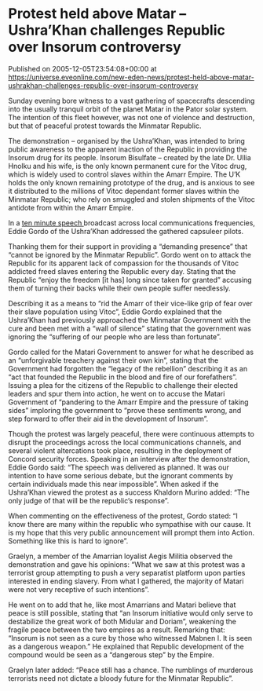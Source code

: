 # Protest held above Matar – Ushra’Khan challenges Republic over Insorum controversy
Published on 2005-12-05T23:54:08+00:00 at https://universe.eveonline.com/new-eden-news/protest-held-above-matar-ushrakhan-challenges-republic-over-insorum-controversy

Sunday evening bore witness to a vast gathering of spacecrafts descending into the usually tranquil orbit of the planet Matar in the Pator solar system. The intention of this fleet however, was not one of violence and destruction, but that of peaceful protest towards the Minmatar Republic.   
  
The demonstration – organised by the Ushra’Khan, was intended to bring public awareness to the apparent inaction of the Republic in providing the Insorum drug for its people. Insorum Bisulfate – created by the late Dr. Ullia Hnolku and his wife, is the only known permanent cure for the Vitoc drug, which is widely used to control slaves within the Amarr Empire. The U’K holds the only known remaining prototype of the drug, and is anxious to see it distributed to the millions of Vitoc dependant former slaves within the Minmatar Republic; who rely on smuggled and stolen shipments of the Vitoc antidote from within the Amarr Empire.   
  
In a [ ten minute speech ](http://myeve.eve-online.com/ingameboard.asp?a=topic&threadID=256430&page=1#1) broadcast across local communications frequencies, Eddie Gordo of the Ushra’Khan addressed the gathered capsuleer pilots.   
  
Thanking them for their support in providing a “demanding presence” that “cannot be ignored by the Minmatar Republic”. Gordo went on to attack the Republic for its apparent lack of compassion for the thousands of Vitoc addicted freed slaves entering the Republic every day. Stating that the Republic “enjoy the freedom [it has] long since taken for granted” accusing them of turning their backs while their own people suffer needlessly.   
  
Describing it as a means to “rid the Amarr of their vice-like grip of fear over their slave population using Vitoc”, Eddie Gordo explained that the Ushra’Khan had previously approached the Minmatar Government with the cure and been met with a “wall of silence” stating that the government was ignoring the “suffering of our people who are less than fortunate”.   
  
Gordo called for the Matari Government to answer for what he described as an “unforgivable treachery against their own kin”, stating that the Government had forgotten the “legacy of the rebellion” describing it as an “act that founded the Republic in the blood and fire of our forefathers”. Issuing a plea for the citizens of the Republic to challenge their elected leaders and spur them into action, he went on to accuse the Matari Government of “pandering to the Amarr Empire and the pressure of taking sides” imploring the government to “prove these sentiments wrong, and step forward to offer their aid in the development of Insorum”.   
  
Though the protest was largely peaceful, there were continuous attempts to disrupt the proceedings across the local communications channels, and several violent altercations took place, resulting in the deployment of Concord security forces. Speaking in an interview after the demonstration, Eddie Gordo said: “The speech was delivered as planned. It was our intention to have some serious debate, but the ignorant comments by certain individuals made this near impossible”. When asked if the Ushra’Khan viewed the protest as a success Khaldorn Murino added: “The only judge of that will be the republic’s response”.   
  
When commenting on the effectiveness of the protest, Gordo stated: “I know there are many within the republic who sympathise with our cause. It is my hope that this very public announcement will prompt them into Action. Something like this is hard to ignore”.   
  
Graelyn, a member of the Amarrian loyalist Aegis Militia observed the demonstration and gave his opinions: “What we saw at this protest was a terrorist group attempting to push a very separatist platform upon parties interested in ending slavery. From what I gathered, the majority of Matari were not very receptive of such intentions”.   
  
He went on to add that he, like most Amarrians and Matari believe that peace is still possible, stating that “an Insorum initiative would only serve to destabilize the great work of both Midular and Doriam”, weakening the fragile peace between the two empires as a result. Remarking that: “Insorum is not seen as a cure by those who witnessed Mabnen I. It is seen as a dangerous weapon.” He explained that Republic development of the compound would be seen as a “dangerous step” by the Empire.   
  
Graelyn later added: “Peace still has a chance. The rumblings of murderous terrorists need not dictate a bloody future for the Minmatar Republic”.

